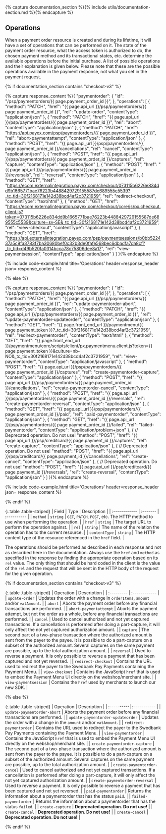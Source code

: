 {% capture documentation_section %}{% include utils/documentation-section.md %}{% endcapture %}

## Operations

When a payment order resource is created and during its lifetime, it will have a
set of operations that can be performed on it. The state of the payment order
resource, what the access token is authorized to do, the chosen payment method
and its transactional states, etc. determine the available operations before the
initial purchase. A list of possible operations and their explanation is given
below. Please note that these are the possible operations available in the
payment response, not what you set in the payment request.

{% if documentation_section contains "checkout-v3" %}

{% capture response_content %}{
    "paymentorder": {
        "id": "/psp/paymentorders/{{ page.payment_order_id }}",
    },
    "operations": [
        {
            "method": "PATCH",
            "href": "{{ page.api_url }}/psp/paymentorders/{{ page.payment_order_id }}",
            "rel": "update-order",
            "contentType": "application/json"
        },
        {
            "method": "PATCH",
            "href": "{{ page.api_url }}/psp/paymentorders/{{ page.payment_order_id }}",
            "rel": "abort",
            "contentType": "application/json"
        },
        {
            "method": "PATCH",
            "href": "https://api.payex.com/psp/paymentorders/{{ page.payment_order_id }}",
            "rel": "abort-paymentattempt",
            "contentType": "application/json"
        },
        {
            "method": "POST",
            "href": "{{ page.api_url }}/psp/paymentorders/{{ page.payment_order_id }}/cancellations",
            "rel": "cancel",
            "contentType": "application/json"
        },
        {
            "method": "POST",
            "href": "{{ page.api_url }}/psp/paymentorders/{{ page.payment_order_id }}/captures",
            "rel": "capture",
            "contentType": "application/json"
        },
        {
            "method": "POST",
            "href": "{{ page.api_url }}/psp/paymentorders/{{ page.payment_order_id }}/reversals",
            "rel": "reversal",
            "contentType": "application/json"
        },
        {
            "method": "GET",
            "href": "https://ecom.externalintegration.payex.com/checkout/073115b6226e834dd9b1665771bae76223b4488429729155587de689555c5539?_tc_tid=30f2168171e142d38bcd4af2c3721959",
            "rel": "redirect-checkout",
            "contentType": "text/html"
        },
        {
            "method": "GET",
            "href": "https://ecom.externalintegration.payex.com/checkout/core/js/px.checkout.client.js?token=073115b6226e834dd9b1665771bae76223b4488429729155587de689555c5539&culture=sv-SE&_tc_tid=30f2168171e142d38bcd4af2c3721959",
            "rel": "view-checkout",
            "contentType": "application/javascript"
        },
        {
            "method": "GET",
            "href": "https://api.externalintegration.payex.com/psp/paymentsessions/b0bb522437a5c9fa3783f7ba30680bef0c32b3de0fafe568bec6dbadfa7da8cf?_tc_tid=d49b520fa0314bcca78c75806dee8a17",
            "rel": "view-paymentsession",
            "contentType": "application/json"
        }
    ]
}{% endcapture %}

{% include code-example.html
    title='Operations'
    header=response_header
    json= response_content
    %}

{% else %}

{% capture response_content %}{
    "paymentorder": {
        "id": "/psp/paymentorders/{{ page.payment_order_id }}",
    },
    "operations": [
        {
            "method": "PATCH",
            "href": "{{ page.api_url }}/psp/paymentorders/{{ page.payment_order_id }}",
            "rel": "update-paymentorder-abort",
            "contentType": "application/json"
        },
        {
            "method": "PATCH",
            "href": "{{ page.api_url }}/psp/paymentorders/{{ page.payment_order_id }}",
            "rel": "update-paymentorder-updateorder",
            "contentType": "application/json"
        },
        {
            "method": "GET",
            "href": "{{ page.front_end_url }}/paymentmenu/{{ page.payment_token }}?_tc_tid=30f2168171e142d38bcd4af2c3721959",
            "rel": "redirect-paymentorder",
            "contentType": "text/html"
        },
        {
            "method": "GET",
            "href": "{{ page.front_end_url }}/paymentmenu/core/scripts/client/px.paymentmenu.client.js?token={{ page.payment_token }}&culture=nb-NO&_tc_tid=30f2168171e142d38bcd4af2c3721959",
            "rel": "view-paymentorder",
            "contentType": "application/javascript"
        },
        {
            "method": "POST",
            "href": "{{ page.api_url }}/psp/paymentorders/{{ page.payment_order_id }}/captures",
            "rel": "create-paymentorder-capture",
            "contentType": "application/json"
        },
        {
            "method": "POST",
            "href": "{{ page.api_url }}/psp/paymentorders/{{ page.payment_order_id }}/cancellations",
            "rel": "create-paymentorder-cancel",
            "contentType": "application/json"
        },
        {
            "method": "POST",
            "href": "{{ page.api_url }}/psp/paymentorders/{{ page.payment_order_id }}/reversals",
            "rel": "create-paymentorder-reversal",
            "contentType": "application/json"
        },
        {
            "method": "GET",
            "href": "{{ page.api_url }}/psp/paymentorders/{{ page.payment_order_id }}/paid",
            "rel": "paid-paymentorder",
            "contentType": "application/json"
        },
        {
            "method": "GET",
            "href": "{{ page.api_url }}/psp/paymentorders/{{ page.payment_order_id }}/failed",
            "rel": "failed-paymentorder",
            "contentType": "application/problem+json"
        },
        {
            // Deprecated operation. Do not use!
            "method": "POST",
            "href": "{{ page.api_url }}/psp/creditcard/{{ page.payment_id }}/captures",
            "rel": "create-capture",
            "contentType": "application/json"
        },
        {
            // Deprecated operation. Do not use!
            "method": "POST",
            "href": "{{ page.api_url }}/psp/creditcard/{{ page.payment_id }}/cancellations",
            "rel": "create-cancel",
            "contentType": "application/json"
        },
        {
            // Deprecated operation. Do not use!
            "method": "POST",
            "href": "{{ page.api_url }}/psp/creditcard/{{ page.payment_id }}/reversals",
            "rel": "create-reversal",
            "contentType": "application/json"
        }
    ]
}{% endcapture %}

{% include code-example.html
    title='Operations'
    header=response_header
    json= response_content
    %}

{% endif %}

{:.table .table-striped}
| Field         | Type     | Description |
| :------------ | :------- | :---------- |
| `method`      | `string` | `GET`, `PATCH`, `POST`, etc. The HTTP method to use when performing the operation. |
| `href`        | `string` | The target URL to perform the operation against.                                   |
| `rel`         | `string` | The name of the relation the operation has to the current resource.                |
| `contentType` | `string` | The HTTP content type of the resource referenced in the `href` field.              |

The operations should be performed as described in each response and not as
described here in the documentation. Always use the `href` and `method` as
specified in the response by finding the appropriate operation based on its
`rel` value. The only thing that should be hard coded in the client is the value
of the `rel` and the request that will be sent in the HTTP body of the request
for the given operation.

{% if documentation_section contains "checkout-v3" %}

{:.table .table-striped}
| Operation  | Description   |
| :--------- | :------------ |
| `update-order` | Updates the order with a change in `orderItems`, `amount` and/or `vatAmount`.                                                                             |
| `abort`       | Aborts the payment order before any financial transactions are performed.                                                                              |
| `abort-paymentattempt`       | Aborts the payment attempt, but not the order as a whole, before any financial transactions are performed.                                                                              |
| `cancel`      | Used to cancel authorized and not yet captured transactions. If a cancellation is performed after doing a part-capture, it will only affect the not yet captured authorization amount.                                                                                     |
| `capture`     | The second part of a two-phase transaction where the authorized amount is sent from the payer to the payee. It is possible to do a part-capture on a subset of the authorized amount. Several captures on the same payment are possible, up to the total authorization amount. |
| `reversal`    | Used to reverse a payment. It is only possible to reverse a payment that has been captured and not yet reversed.                                                     |
| `redirect-checkout`           | Contains the URL used to redirect the payer to the Swedbank Pay Payments containing the Payment Menu.                                                      |
| `view-checkout`               | Contains the JavaScript `href` that is used to embed the Payment Menu UI directly on the webshop/merchant site.                                                                                                                                                                |
| `view-paymentsession`               | Contains the `href` used by merchants to launch our new SDK.                                                                                                                                                             |

{% else %}

{:.table .table-striped}
| Operation  | Description  |
| :----------| :----------- |
| `update-paymentorder-abort`       | Aborts the payment order before any financial transactions are performed.                                                                                                                                                                                        |
| `update-paymentorder-updateorder` | Updates the order with a change in the `amount` and/or `vatAmount`.                                                                                                                                                                                       |
| `redirect-paymentorder`           | Contains the URL used to redirect the payer to the Swedbank Pay Payments containing the Payment Menu.                                                                                                                                                               |
| `view-paymentorder`               | Contains the JavaScript `href` that is used to embed the Payment Menu UI directly on the webshop/merchant site.                                                                                                                                                                |
| `create-paymentorder-capture`     | The second part of a two-phase transaction where the authorized amount is sent from the payer to the payee. It is possible to do a part-capture on a subset of the authorized amount. Several captures on the same payment are possible, up to the total authorization amount. |
| `create-paymentorder-cancel`      | Used to cancel authorized and not yet captured transactions. If a cancellation is performed after doing a part-capture, it will only affect the not yet captured authorization amount.                                                                                         |
| `create-paymentorder-reversal`    | Used to reverse a payment. It is only possible to reverse a payment that has been captured and not yet reversed.                                                                                                                                                               |
| `paid-paymentorder`               | Returns the information about a paymentorder that has the status `paid`.                                                                                                                                                                                                       |
| `failed-paymentorder`             | Returns the information about a paymentorder that has the status `failed`.                                                                                                                                                                                                     |
| `create-capture`                  | **Deprecated operation. Do not use!**                                                                                                                                                                                                                                                     |
| `create-cancel`                   | **Deprecated operation. Do not use!**                                                                                                                                                                                                                                                     |
| `create-cancel`                   | **Deprecated operation. Do not use!**                                                                                                                                                                                                                                                     |

{% endif %}
